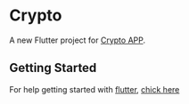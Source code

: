 # Crypto

A new Flutter project for [Crypto APP](https://play.google.com/store/apps/details?id=com.jetechunlimited.jcrypto).

## Getting Started

For help getting started with [flutter](https://flutter.io/), [chick here](https://everythingflutter.blogspot.com)

